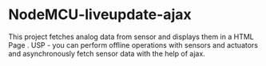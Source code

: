# NodeMCU-liveupdate-ajax
This project fetches analog data from sensor and displays them in a HTML Page . USP - you can perform offline operations with sensors and actuators and asynchronously fetch sensor data with the help of ajax. 
